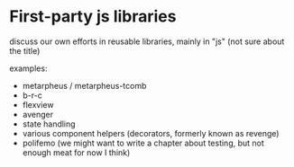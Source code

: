 # First-party js libraries

discuss our own efforts in reusable libraries, mainly in "js" (not sure about the title)

examples:
  - metarpheus / metarpheus-tcomb
  - b-r-c
  - flexview
  - avenger
  - state handling
  - various component helpers (decorators, formerly known as revenge)
  - polifemo (we might want to write a chapter about testing, but not enough meat for now I think)

